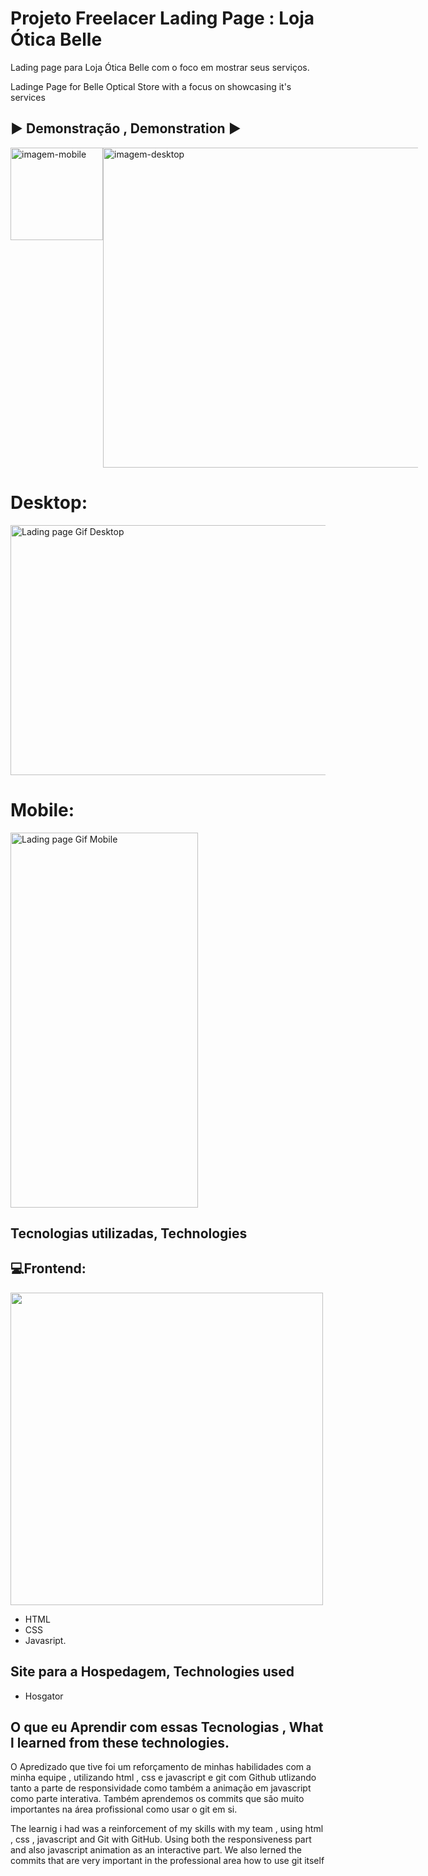 # Projeto Freelacer Lading Page : Loja Ótica Belle

Lading page para Loja Ótica Belle com o foco em mostrar seus serviços. 


Ladinge Page for Belle Optical Store with a focus on  showcasing it's services

## ▶️ Demonstração , Demonstration ▶️ 

<div style="margin: auto;display: flex;">
  <img width="148" src="./public/img/demo-mobile.gif" alt="imagem-mobile">
  <img width="512" src="./public/img/demo-desktop.gif" alt="imagem-desktop">
</div>

<h1>Desktop:</h1>

 <img src="./src/img/animação-desktop.gif" alt="Lading page Gif Desktop" height="400px" width="1000px">

<h1>Mobile:</h1>


 <img src="./src/img/animação-mobile.gif" alt="Lading page Gif Mobile" height="600px" width="300px">  


## Tecnologias utilizadas, Technologies 

 <h2> 💻Frontend: </h2>
 <img width="500px" src="https://skillicons.dev/icons?i=materialui,css,html,javascript,git" />

- HTML
- CSS
- Javasript.

## Site para a Hospedagem, Technologies used
- Hosgator

## O que eu Aprendir com essas Tecnologias , What l learned from  these technologies.
O Apredizado que tive foi um reforçamento de minhas habilidades com a minha equipe , utilizando html , css e javascript e git com Github
utlizando tanto a parte de responsividade como também a animação em javascript como parte interativa.
Também aprendemos os commits que são muito importantes na área profissional como usar o git em si.

The learnig i had was a reinforcement of my skills with my team , using html , css , javascript and Git with GitHub. Using both the responsiveness part and also javascript animation as an interactive part.
We also lerned  the commits that are very important in the professional area how to use git itself
